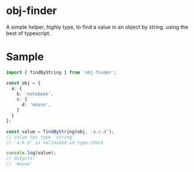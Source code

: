 # obj-finder

A simple helper, highly type, to find a value in an object by string. using the best of typescript.

# Sample

```ts
import { findByString } from 'obj-finder';

const obj = {
  a: {
    b: 'notebook',
    c: {
      d: 'mouse',
    }
  }
};

const value = findByString(obj, 'a.c.d'); 
// value has type 'string' 
// 'a.b.d' is validated in type-check

console.log(value);
// Outputs:
// 'mouse'
```
